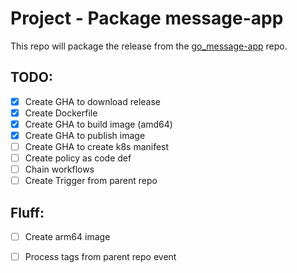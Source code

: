 # Project - Package message-app

This repo will package the release from the [go_message-app](https://github.com/username-is-already-taken2/go_message-app) repo.

## TODO:
- [x] Create GHA to download release
- [x] Create Dockerfile
- [x] Create GHA to build image (amd64)
- [x] Create GHA to publish image
- [ ] Create GHA to create k8s manifest
- [ ] Create policy as code def
- [ ] Chain workflows
- [ ] Create Trigger from parent repo

## Fluff:
- [ ] Create arm64 image
- [ ] Process tags from parent repo event

